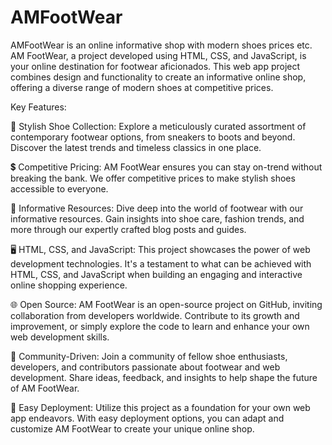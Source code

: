 # AMFootWear
AMFootWear is an online informative shop with modern shoes prices etc.
AM FootWear, a project developed using HTML, CSS, and JavaScript, is your online destination for footwear aficionados. This web app project combines design and functionality to create an informative online shop, offering a diverse range of modern shoes at competitive prices.

Key Features:

👞 Stylish Shoe Collection: Explore a meticulously curated assortment of contemporary footwear options, from sneakers to boots and beyond. Discover the latest trends and timeless classics in one place.

💲 Competitive Pricing: AM FootWear ensures you can stay on-trend without breaking the bank. We offer competitive prices to make stylish shoes accessible to everyone.

📖 Informative Resources: Dive deep into the world of footwear with our informative resources. Gain insights into shoe care, fashion trends, and more through our expertly crafted blog posts and guides.

🖥️ HTML, CSS, and JavaScript: This project showcases the power of web development technologies. It's a testament to what can be achieved with HTML, CSS, and JavaScript when building an engaging and interactive online shopping experience.

🌐 Open Source: AM FootWear is an open-source project on GitHub, inviting collaboration from developers worldwide. Contribute to its growth and improvement, or simply explore the code to learn and enhance your own web development skills.

🌟 Community-Driven: Join a community of fellow shoe enthusiasts, developers, and contributors passionate about footwear and web development. Share ideas, feedback, and insights to help shape the future of AM FootWear.

🚀 Easy Deployment: Utilize this project as a foundation for your own web app endeavors. With easy deployment options, you can adapt and customize AM FootWear to create your unique online shop.
